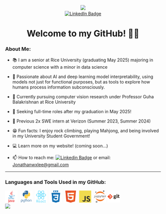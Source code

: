 <div id="header" align="center">
    <img src="https://media.giphy.com/media/M9gbBd9nbDrOTu1Mqx/giphy.gif" width="100"/>
    <div id="badges" align="center">
        <a href="https://www.linkedin.com/in/jonathanwxlee/">
            <img src="https://img.shields.io/badge/LinkedIn-blue?style=for-the-badge&logo=linkedin&logoColor=white" alt="LinkedIn Badge"/>
        </a>
    </div>
    <h1>
        Welcome to my GitHub! 👋🏼
    </h1>
</div>

### About Me:

- 📚 I am a senior at Rice University (graduating May 2025) majoring in computer science with a minor in data science

- 🧠 Passionate about AI and deep learning model interpretability, using models not just for functional purposes, but as tools to explore how humans process information subconsciously. 

- 🔎 Currently pursuing computer vision research under Professor Guha Balakrishnan at Rice University 

- 💼 Seeking full-time roles after my graduation in May 2025!

- 📡 Previous 2x SWE intern at Verizon (Summer 2023, Summer 2024)

- 😁 Fun facts: I enjoy rock climbing, playing Mahjong, and being involved in my University Student Government!

- 💻 Learn more on my website! (coming soon...)

- 📫 How to reach me: [![Linkedin Badge](https://img.shields.io/badge/-kakbar-blue?style=flat&logo=Linkedin&logoColor=white)](https://www.linkedin.com/in/jonathanwxlee/) or email: Jonathanwxlee@gmail.com

---
### Languages and Tools Used in my GitHub:
<div>
    <img src="https://github.com/devicons/devicon/blob/master/icons/java/java-original-wordmark.svg" title="Java" alt="Java" width="40" height="40"/>&nbsp;
    <img src="https://github.com/devicons/devicon/blob/master/icons/python/python-original-wordmark.svg" title="Java" alt="Java" width="40" height="40"/>&nbsp;
    <img src="https://github.com/devicons/devicon/blob/master/icons/react/react-original-wordmark.svg" title="React" alt="React" width="40" height="40"/>&nbsp;
    <img src="https://github.com/devicons/devicon/blob/master/icons/css3/css3-plain-wordmark.svg"  title="CSS3" alt="CSS" width="40" height="40"/>&nbsp;
    <img src="https://github.com/devicons/devicon/blob/master/icons/html5/html5-original.svg" title="HTML5" alt="HTML" width="40" height="40"/>&nbsp;
    <img src="https://github.com/devicons/devicon/blob/master/icons/javascript/javascript-original.svg" title="JavaScript" alt="JavaScript" width="40" height="40"/>&nbsp;
    <img src="https://github.com/devicons/devicon/blob/master/icons/jupyter/jupyter-original-wordmark.svg" title="Git" **alt="Git" width="40" height="40"/>
    <img src="https://github.com/devicons/devicon/blob/master/icons/git/git-original-wordmark.svg" title="Git" **alt="Git" width="40" height="40"/>
</div>
<img src="https://github-readme-stats.vercel.app/api/top-langs/?username=Jonathanwxlee&layout=compact&show_icons=true" />

